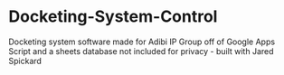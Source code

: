 # Docketing-System-Control
Docketing system software made for Adibi IP Group off of Google Apps Script and a sheets database not included for privacy - built with Jared Spickard
